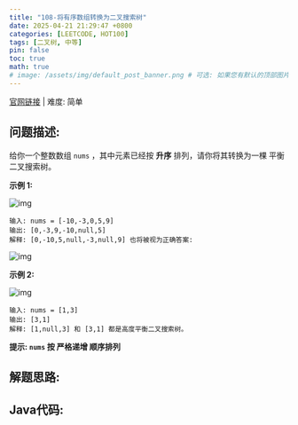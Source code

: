 ```yaml
---
title: "108-将有序数组转换为二叉搜索树"
date: 2025-04-21 21:29:47 +0800
categories: [LEETCODE, HOT100]
tags: [二叉树, 中等]
pin: false
toc: true
math: true
# image: /assets/img/default_post_banner.png # 可选: 如果您有默认的顶部图片，取消注释并修改路径
---
```


[官网链接](https://leetcode.cn/problems/convert-sorted-array-to-binary-search-tree/) \| 难度: 简单

## 问题描述: 

给你一个整数数组 `nums` ，其中元素已经按 **升序** 排列，请你将其转换为一棵 平衡 二叉搜索树。

**示例 1:**

![img](../assets/img/posts/p108_0.jpg)

```
输入: nums = [-10,-3,0,5,9]
输出: [0,-3,9,-10,null,5]
解释: [0,-10,5,null,-3,null,9] 也将被视为正确答案: 
```

![img](../assets/img/posts/p108_1.jpg)

**示例 2:**

![img](../assets/img/posts/p108_2.jpg)

```
输入: nums = [1,3]
输出: [3,1]
解释: [1,null,3] 和 [3,1] 都是高度平衡二叉搜索树。
```

**提示: `nums` 按 **严格递增** 顺序排列**

## 解题思路: 


## Java代码: 
